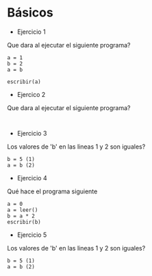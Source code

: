 
# Básicos
* Ejercicio 1

Que dara al ejecutar el siguiente programa?
```
a = 1
b = 2
a = b

escribir(a)

```

* Ejercico 2

Que dara al ejecutar el siguiente programa?
```


```

* Ejercicio 3

Los valores de 'b' en las lineas 1 y 2 son iguales?

```
b = 5 (1)
a = b (2)
```

* Ejercicio 4

Qué hace el programa siguiente
```
a = 0
a = leer()
b = a * 2
escribir(b)

```

* Ejercicio 5

Los valores de 'b' en las lineas 1 y 2 son iguales?

```
b = 5 (1)
a = b (2)
```


 
















